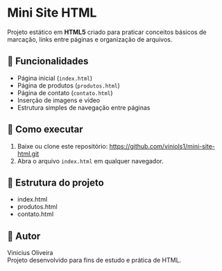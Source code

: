 # Mini Site HTML

Projeto estático em **HTML5** criado para praticar conceitos básicos de marcação, links entre páginas e organização de arquivos.

## 📌 Funcionalidades
- Página inicial (`index.html`)
- Página de produtos (`produtos.html`)
- Página de contato (`contato.html`)
- Inserção de imagens e vídeo
- Estrutura simples de navegação entre páginas

## 🚀 Como executar
1. Baixe ou clone este repositório: 
https://github.com/viniols1/mini-site-html.git
2. Abra o arquivo `index.html` em qualquer navegador.

## 📂 Estrutura do projeto
- index.html
- produtos.html
- contato.html
## 👤 Autor
Vinicius Oliveira  
Projeto desenvolvido para fins de estudo e prática de HTML.
